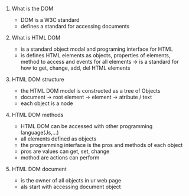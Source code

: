 1.  What is the DOM


    - DOM is a W3C standard
    - defines a standard for accessing documents

2.  What is HTML DOM


    - is a standard object modal and programing interface for HTML
    - is defines HTML elements as objects, properties of elements, method to access and events for all elements
    -> is a standard for how to get, change, add, del HTML elements

3.  HTML DOM structure


    - the HTML DOM model is constructed as a tree of Objects
    - document -> root element -> element -> atribute / text
    - each object is a node

4.  HTML DOM methods


    - HTML DOM can be accessed with other programming language(Js,...)
    - all elements defined as objects
    - the programming interface is the pros and methods of each object
    - pros are values can get, set, change
    - mothod are actions can perform

5.  HTML DOM document


    - is the owner of all objects in ur web page
    - als start with accessing document object
